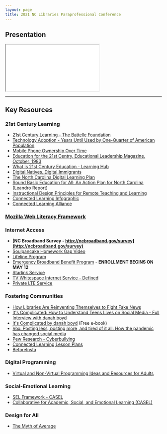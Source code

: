 ```yaml
---
layout: page
title: 2021 NC Libraries Paraprofessional Conference
---
```

<h2 class="sr-only">Presentation</h2>
<div class="embed-responsive embed-responsive-16by9">
  <iframe class="embed-responsive-item" src="presentation.html"></iframe>
</div>
<hr class="mb-5">

## Key Resources
### 21st Century Learning
* [21st Century Learning - The Battelle Foundation](https://www.battelleforkids.org/networks/p21/frameworks-resources)
* [Technology Adoption - Years Until Used by One-Quarter of American Population](https://www.battelleforkids.org/networks/p21/frameworks-resources)
* [Mobile Phone Ownership Over Time](https://www.pewresearch.org/internet/fact-sheet/mobile/)
* [Education for the 21st Centry, Educational Leadership Magazine, October, 1983](http://www.ascd.org/ASCD/pdf/journals/ed_lead/el_198309_lewis.pdf)
* [What is 21st Century Education - Learning Hub](https://www.battelleforkids.org/learning-hub/learning-hub-item/what-is-a-21st-century-education)
* [Digital Natives, Digital Immigrants](https://www.marcprensky.com/writing/Prensky%20-%20Digital%20Natives,%20Digital%20Immigrants%20-%20Part1.pdf)
* [The North Carolina Digital Learning Plan](https://ncdli.fi.ncsu.edu/dlplan/docs/dlplan.pdf)
* [Sound Basic Education for All: An Action Plan for North Carolina](https://www.wested.org/resources/leandro-north-carolina/) (Leandro Report)
* [Instructional Design Principles for Remote Teaching and Learning](https://www.fi.ncsu.edu/resources/instructional-design-principles-for-remote-teaching-and-learning/)
* [Connected Learning Infographic](https://clalliance.org/resources/connected-learning-infographic/)
* [Connected Learning Alliance](https://clalliance.org)
### [Mozilla Web Literacy Framework](https://foundation.mozilla.org/en/initiatives/web-literacy/)
### Internet Access
* **[NC Broadband Survey - http://ncbroadband.gov/survey](http://ncbroadband.gov/survey)**
* [Soulpancake Homework Gap Video](https://youtu.be/yqkAlwGsxwE)
* [Lifeline Program](https://www.lifelinesupport.org)
* [Emergency Broadband Benefit Program](https://getemergencybroadband.org) - **ENROLLMENT BEGINS ON MAY 12**
* [Starlink Service](https://www.starlink.com)
* [TV Whitespace Internet Service - Defined](http://wififorward.org/2020/06/25/tv-white-spaces-may-be-key-to-connecting-millions-of-americans-heres-how/)
* [Private LTE Service](https://www.networkworld.com/article/3432938/when-private-lte-is-better-than-wi-fi.html)
### Fostering Communities
* [How Libraries Are Reinventing Themselves to Fight Fake News](https://www.forbes.com/sites/ryanholmes/2018/04/10/how-libraries-are-reinventing-themselves-to-fight-fake-news/)
* [It's Complicated: How to Understand Teens Lives on Social Media - Full Interview with danah boyd](https://youtu.be/Cx6OEVF2EL4)
* [It's Complicated by danah boyd](http://www.danah.org/books/ItsComplicated.pdf) (Free e-book)
* [Vox: Posting less, posting more, and tired of it all: How the pandemic has changed social media](https://www.vox.com/recode/22295131/social-media-use-pandemic-covid-19-instagram-tiktok)
* [Pew Research - Cyberbullying](https://www.pewresearch.org/internet/2018/09/27/a-majority-of-teens-have-experienced-some-form-of-cyberbullying/)
* [Connected Learning Lesson Plans](https://remakelearning.org/connectedlearning/)
* [BeforeInsta](http://www.instagram.com/beforeinsta)
### Digital Programming
* [Virtual and Non-Virtual Programming Ideas and Resources for Adults](https://libraries.vermont.gov/covid19/virtualprogram_adult)
### Social-Emotional Learning
* [SEL Framework - CASEL](https://casel.org/sel-framework/)
* [Collaborative for Academic, Social, and Emotional Learning (CASEL)](https://casel.org)
### Design for All
* [The Myth of Average](https://youtu.be/4eBmyttcfU4)
